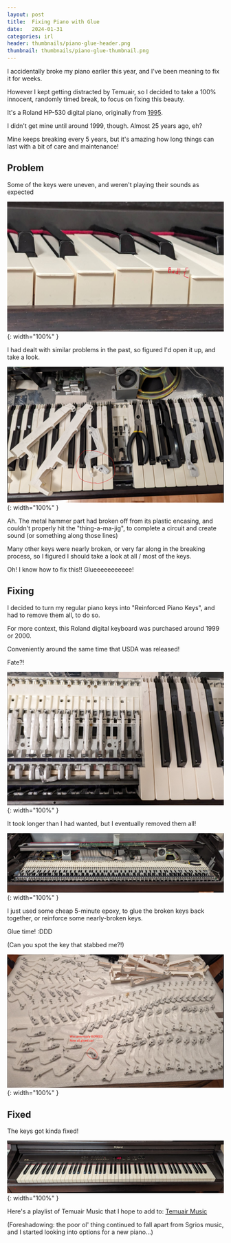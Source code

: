 ```yaml
---
layout: post
title:  Fixing Piano with Glue
date:   2024-01-31
categories: irl
header: thumbnails/piano-glue-header.png
thumbnail: thumbnails/piano-glue-thumbnail.png
---
```


I accidentally broke my piano earlier this year, and I've been meaning to fix it for weeks.

However I kept getting distracted by Temuair, so I decided to take a 100% innocent, randomly timed break, to focus on fixing this beauty.

It's a Roland HP-530 digital piano, originally from [1995](https://cdn.roland.com/assets/media/pdf/HP-530_330_OM.pdf).

I didn't get mine until around 1999, though. Almost 25 years ago, eh?

Mine keeps breaking every 5 years, but it's amazing how long things can last with a bit of care and maintenance!

## Problem

Some of the keys were uneven, and weren't playing their sounds as expected

![Uneven Keys](/assets/img/irl/piano-glue/uneven-keys.png){: width="100%" }

I had dealt with similar problems in the past, so figured I'd open it up, and take a look.

![Broken Hammer](/assets/img/irl/piano-glue/broken-hammer.png){: width="100%" }

Ah. The metal hammer part had broken off from its plastic encasing, and couldn't properly hit the "thing-a-ma-jig", to complete a circuit and create sound (or something along those lines)

Many other keys were nearly broken, or very far along in the breaking process, so I figured I should take a look at all / most of the keys.

Oh! I know how to fix this!! Glueeeeeeeeeee!

## Fixing

I decided to turn my regular piano keys into "Reinforced Piano Keys", and had to remove them all, to do so.

For more context, this Roland digital keyboard was purchased around 1999 or 2000.

Conveniently around the same time that USDA was released!

Fate?!

![Removing Keys](/assets/img/irl/piano-glue/most-keys-removed.png){: width="100%" }

It took longer than I had wanted, but I eventually removed them all!

![All Keys Removed](/assets/img/irl/piano-glue/all-keys-removed.png){: width="100%" }

I just used some cheap 5-minute epoxy, to glue the broken keys back together, or reinforce some nearly-broken keys.

Glue time! :DDD

(Can you spot the key that stabbed me?!)

![Glue Time](/assets/img/irl/piano-glue/glue-time.png){: width="100%" }


## Fixed

The keys got kinda fixed!

![Glue Time](/assets/img/irl/piano-glue/fixed.png){: width="100%" }

Here's a playlist of Temuair Music that I hope to add to: [Temuair Music](https://www.youtube.com/watch?v=bBbsMw_iS-A&list=PL6LD2x2A2qLFEAd6xN69dE-YgEIrYOFZw&index=8)

(Foreshadowing: the poor ol' thing continued to fall apart from Sgrios music, and I started looking into options for a new piano...)



